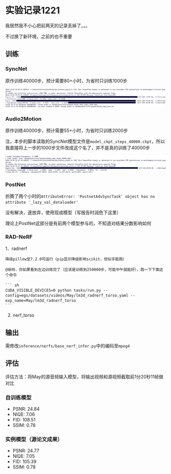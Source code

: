 # 实验记录1221

我居然我不小心把前两天的记录丢掉了。。。

不过换了新环境，之前的也不重要

## 训练

### SyncNet

原作训练40000步，预计需要80+小时，为省时只训练1000步

![SyncNet](./imgs/SyncNet.png)

### Audio2Motion

原作训练40000步，预计需要55+小时，为省时只训练2000步

注，本步的脚本读取的SyncNet模型文件是`model_ckpt_steps_40000.ckpt`，所以我直接将上一步的1000步文件改成这个名了，并不是真的训练了40000步

![Audio2Motion](./imgs/Audio2Motion.png)

### PostNet

折腾了两个小时的`AttributeError: 'PostnetAdvSyncTask' object has no attribute '_lazy_val_dataloader'`

没有解决，遂放弃，使用现成模型（写报告时润色下这里）

理论上PostNet这部分是有前两个模型参与的，不知道对结果分数影响如何

### RAD-NeRF

1．radnerf

    降级pillow至7.2.0可运行（pip显示降级影响scikit，但似乎能跑）

    @徐帅，你如果看到左边训练完了（应该是训练到250000步，可能中午就能好），跑一下下面这个命令

    ``` sh
    CUDA_VISIBLE_DEVICES=0 python tasks/run.py --config=egs/datasets/videos/May/lm3d_radnerf_torso.yaml --exp_name=May/lm3d_radnerf_torso
    ```

2. nerf_torso

## 输出

需修改`inference/nerfs/base_nerf_infer.py`中的编码至`mpeg4`

## 评估

评估方法：将May的源音频输入模型，将输出视频和源视频截取前1分20秒11帧做对比

### 自训练模型

- PSNR: 24.84
- NIQE: 7.06
- FID: 108.51
- SSIM: 0.78

### 实例模型（源论文成果）

- PSNR: 24.77
- NIQE: 7.05
- FID: 105.39
- SSIM: 0.78
